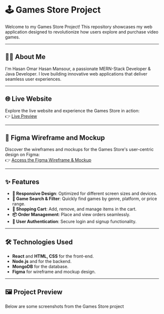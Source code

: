 # 🕹️ Games Store Project  

Welcome to my Games Store Project! This repository showcases my web application designed to revolutionize how users explore and purchase video games.  

---

## 👨‍💻 About Me  
I'm Hasan Omar Hasan Mansour, a passionate MERN-Stack Developer & Java Developer. I love building innovative web applications that deliver seamless user experiences.

---

## 🌐 Live Website  
Explore the live website and experience the Games Store in action:  
👉 [Live Preview](https://07asn.github.io/Games-Store/) 

---

## 🎨 Figma Wireframe and Mockup  
Discover the wireframes and mockups for the Games Store's user-centric design on Figma:  
👉 [Access the Figma Wireframe & Mockup](https://www.figma.com/design/0Vte1WD6VevE7GiRNKWbHO/GamesStore?m=auto&t=XQOvA1jo5vaK7hSK-1)

---

## ✨ Features  
- **📱 Responsive Design**: Optimized for different screen sizes and devices.  
- **🔎 Game Search & Filter**: Quickly find games by genre, platform, or price range.  
- **🛒 Shopping Cart**: Add, remove, and manage items in the cart.  
- **📦 Order Management**: Place and view orders seamlessly.  
- **🌟 User Authentication**: Secure login and signup functionality.  

---

## 🛠️ Technologies Used  
- **React** and **HTML, CSS** for the front-end.  
- **Node.js** and for the backend.  
- **MongoDB** for the database.  
- **Figma** for wireframe and mockup design.  

---

## 🖼️ Project Preview  
Below are some screenshots from the Games Store project
